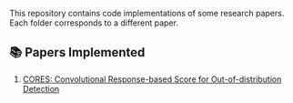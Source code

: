 This repository contains code implementations of some research papers. Each folder corresponds to a different paper.

## 📚 Papers Implemented

1. [CORES: Convolutional Response-based Score for Out-of-distribution Detection](https://openaccess.thecvf.com/content/CVPR2024/html/Tang_CORES_Convolutional_Response-based_Score_for_Out-of-distribution_Detection_CVPR_2024_paper.html)